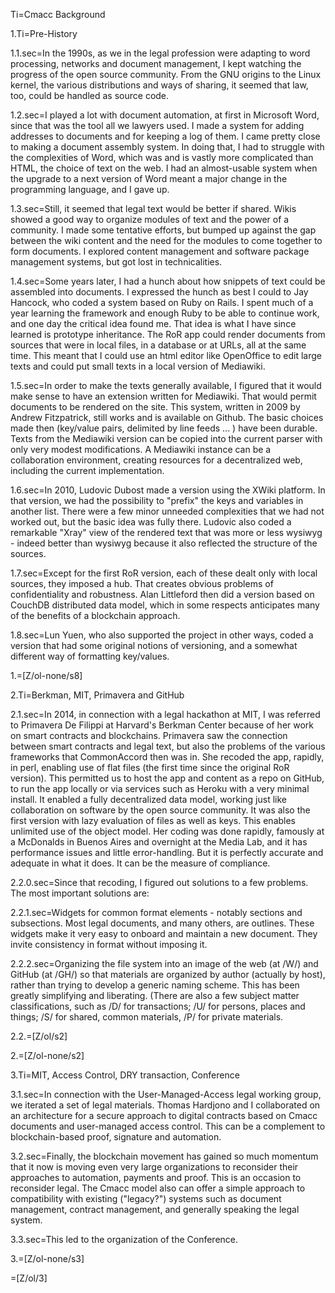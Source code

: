 Ti=Cmacc Background

1.Ti=Pre-History

1.1.sec=In the 1990s, as we in the legal profession were adapting to word processing, networks and document management, I kept watching the progress of the open source community.  From the GNU origins to the Linux kernel, the various distributions and ways of sharing, it seemed that law, too, could be handled as source code. 

1.2.sec=I played a lot with document automation, at first in Microsoft Word, since that was the tool all we lawyers used.  I made a system for adding addresses to documents and for keeping a log of them.  I came pretty close to making a document assembly system.  In doing that, I had to struggle with the complexities of Word, which was and is vastly more complicated than HTML, the choice of text on the web.  I had an almost-usable system when the upgrade to a next version of Word meant a major change in the programming language, and I gave up.

1.3.sec=Still, it seemed that legal text would be better if shared.  Wikis showed a good way to organize modules of text and the power of a community.  I made some tentative efforts, but bumped up against the gap between the wiki content and the need for the modules to come together to form documents.  I explored content management and software package management systems, but got lost in technicalities.

1.4.sec=Some years later, I had a hunch about how snippets of text could be assembled into documents.  I expressed the hunch as best I could to Jay Hancock, who coded a system based on Ruby on Rails.  I spent much of a year learning the framework and enough Ruby to be able to continue work, and one day the critical idea found me.  That idea is what I have since learned is prototype inheritance. The RoR app could render documents from sources that were in local files, in a database or at URLs, all at the same time.  This meant that I could use an html editor like OpenOffice to edit large texts and could put small texts in a local version of Mediawiki.  

1.5.sec=In order to make the texts generally available, I figured that it would make sense to have an extension written for Mediawiki.  That would permit documents to be rendered on the site.  This system, written in 2009 by Andrew Fitzpatrick, still works and is available on Github.   The basic choices made then (key/value pairs, delimited by line feeds ... ) have been durable.  Texts from the Mediawiki version can be copied into the current parser with only very modest modifications.  A Mediawiki instance can be a collaboration environment, creating resources for a decentralized web, including the current implementation.

1.6.sec=In 2010, Ludovic Dubost made a version using the XWiki platform.  In that version, we had the possibility to "prefix" the keys and variables in another list.  There were a few minor unneeded complexities that we had not worked out, but the basic idea was fully there.  Ludovic also coded a remarkable "Xray" view of the rendered text that was more or less wysiwyg - indeed better than wysiwyg because it also reflected the structure of the sources. 

1.7.sec=Except for the first RoR version, each of these dealt only with local sources, they imposed a hub.  That creates obvious problems of confidentiality and robustness.  Alan Littleford then did a version based on CouchDB distributed data model, which in some respects anticipates many of the benefits of a blockchain approach.

1.8.sec=Lun Yuen, who also supported the project in other ways, coded a version that had some original notions of versioning, and a somewhat different way of formatting key/values.

1.=[Z/ol-none/s8]

2.Ti=Berkman, MIT, Primavera and GitHub

2.1.sec=In 2014, in connection with a legal hackathon at MIT, I was referred to Primavera De Filippi at Harvard's Berkman Center because of her work on smart contracts and blockchains.  Primavera saw the connection between smart contracts and legal text, but also the problems of the various frameworks that CommonAccord then was in.  She recoded the app, rapidly, in perl, enabling use of flat files (the first time since the original RoR version).  This permitted us to host the app and content as a repo on GitHub, to run the app locally or via services such as Heroku with a very minimal install.  It enabled a fully decentralized data model, working just like collaboration on software by the open source community.  It was also the first version with lazy evaluation of files as well as keys.  This enables unlimited use of the object model.  Her coding was done rapidly, famously at a McDonalds in Buenos Aires and overnight at the Media Lab, and it has performance issues and little error-handling.  But it is perfectly accurate and adequate in what it does.  It can be the measure of compliance.

2.2.0.sec=Since that recoding, I figured out solutions to a few problems.  The most important solutions are:

2.2.1.sec=Widgets for common format elements - notably sections and subsections.  Most legal documents, and many others, are outlines.  These widgets make it very easy to onboard and maintain a new document.  They invite consistency in format without imposing it.

2.2.2.sec=Organizing the file system into an image of the web (at /W/) and GitHub (at /GH/) so that materials are organized by author (actually by host), rather than trying to develop a generic naming scheme.  This has been greatly simplifying and liberating.  (There are also a few subject matter classifications, such as  /D/ for transactions; /U/ for persons, places and things; /S/ for shared, common materials, /P/ for private materials.

2.2.=[Z/ol/s2]

2.=[Z/ol-none/s2]

3.Ti=MIT, Access Control, DRY transaction, Conference

3.1.sec=In connection with the User-Managed-Access legal working group, we iterated a set of legal materials.  Thomas Hardjono and I collaborated on an architecture for a secure approach to digital contracts based on Cmacc documents and user-managed access control.  This can be a complement to blockchain-based proof, signature and automation.

3.2.sec=Finally, the blockchain movement has gained so much momentum that it now is moving even very large organizations to reconsider their approaches to automation, payments and proof.  This is an occasion to reconsider legal.  The Cmacc model also can offer a simple approach to compatibility with existing ("legacy?") systems such as document management, contract management, and generally speaking the legal system.

3.3.sec=This led to the organization of the Conference.

3.=[Z/ol-none/s3]

=[Z/ol/3]